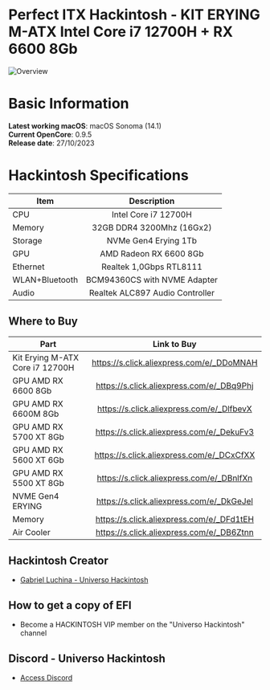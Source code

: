 # Perfect ITX Hackintosh - KIT ERYING M-ATX Intel Core i7 12700H + RX 6600 8Gb

![Overview](https://github.com/luchina-gabriel/EFI-ERYING-M-ATX-12700H-RX6600-PUBLIC/assets/23700365/b3fb00c0-2461-4956-b815-17d99987a69b)

# Basic Information

**Latest working macOS**: macOS Sonoma (14.1)
<br>
**Current OpenCore**: 0.9.5
<br>
**Release date**: 27/10/2023

# Hackintosh Specifications
|Item|Description|
|-|:-------:|
|CPU|Intel Core i7 12700H|
|Memory|32GB DDR4 3200Mhz (16Gx2)|
|Storage|NVMe Gen4 Erying 1Tb|
|GPU|AMD Radeon RX 6600 8Gb|
|Ethernet|Realtek 1,0Gbps RTL8111|
|WLAN+Bluetooth|BCM94360CS with NVME Adapter|
|Audio|Realtek ALC897 Audio Controller|

## Where to Buy

|Part|Link to Buy|
|-|:-------:|
|Kit Erying M-ATX Core i7 12700H |https://s.click.aliexpress.com/e/_DDoMNAH|
|GPU AMD RX 6600 8Gb|https://s.click.aliexpress.com/e/_DBq9Phj|
|GPU AMD RX 6600M 8Gb|https://s.click.aliexpress.com/e/_DlfbevX|
|GPU AMD RX 5700 XT 8Gb|https://s.click.aliexpress.com/e/_DekuFv3|
|GPU AMD RX 5600 XT 6Gb|https://s.click.aliexpress.com/e/_DCxCfXX|
|GPU AMD RX 5500 XT 8Gb|https://s.click.aliexpress.com/e/_DBnlfXn|
|NVME Gen4 ERYING|https://s.click.aliexpress.com/e/_DkGeJel|
|Memory|https://s.click.aliexpress.com/e/_DFd1tEH|
|Air Cooler|https://s.click.aliexpress.com/e/_DB6Ztnn|

## Hackintosh Creator
- [Gabriel Luchina - Universo Hackintosh](https://luchina.com.br)

## How to get a copy of EFI
- Become a HACKINTOSH VIP member on the "Universo Hackintosh" channel

## Discord - Universo Hackintosh
- [Access Discord](https://discord.universohackintosh.com.br)
